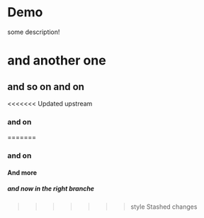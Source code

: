 # Demo

some description!

# and another one #

## and so on and on ##

<<<<<<< Updated upstream
### and on ###
=======
### and on ###

#### And more ####

##### and now in the right branche #####
>>>>>>> style
>>>>>>> Stashed changes
